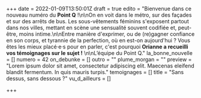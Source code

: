 +++
date = 2022-01-09T13:50:01Z
draft = true
edito = "Bienvenue dans ce nouveau numéro du **Point Q** !\n\nOn en voit dans le métro, sur des façades et sur des arrêts de bus. Les sous-vêtements féminins s'exposent partout dans nos villes, mettant en scène une sensualité souvent codifiée et, peut-être, moins intime.\n\nEntre manière d'exprimer, ou de (re)gagner confiance en son corps, et tyrannie de la perfection, où en est-on aujourd'hui ? Vous êtes les mieux placé·e·s pour en parler, c'est pourquoi **Orianne a recueilli vos témoignages sur le sujet !** \n\nL’équipe du Point Q."
la_bonne_nouvelle = []
numero = 42
on_debunke = []
outro = ""
plume_morgan = ""
preview = "Lorem ipsum dolor sit amet, consectetur adipiscing elit. Maecenas eleifend blandit fermentum. In quis mauris turpis."
temoignages = []
title = "Sans dessus, sans dessous ?"
vu_d_ailleurs = []

+++
